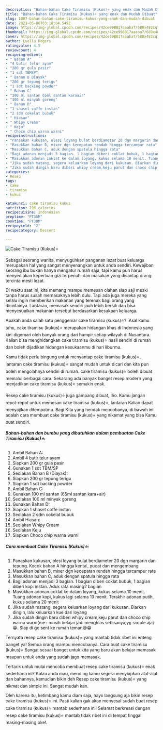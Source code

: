 ```yaml
---
description: "Bahan-bahan Cake Tiramisu (Kukus)⭐ yang enak dan Mudah Dibuat"
title: "Bahan-bahan Cake Tiramisu (Kukus)⭐ yang enak dan Mudah Dibuat"
slug: 1087-bahan-bahan-cake-tiramisu-kukus-yang-enak-dan-mudah-dibuat
date: 2021-05-06T03:18:04.549Z
image: https://img-global.cpcdn.com/recipes/42ce998817aaaba7/680x482cq70/cake-tiramisu-kukus⭐-foto-resep-utama.jpg
thumbnail: https://img-global.cpcdn.com/recipes/42ce998817aaaba7/680x482cq70/cake-tiramisu-kukus⭐-foto-resep-utama.jpg
cover: https://img-global.cpcdn.com/recipes/42ce998817aaaba7/680x482cq70/cake-tiramisu-kukus⭐-foto-resep-utama.jpg
author: Luella Rogers
ratingvalue: 4.5
reviewcount: 4
recipeingredient:
- " Bahan A"
- "4 butir telur ayam"
- "200 gr gula pasir"
- "1 sdt TBMSP"
- " Bahan B Diayak"
- "200 gr tepung terigu"
- "1 sdt backing powder"
- " Bahan C"
- "100 ml santan 65ml santan karaair"
- "100 ml minyak goreng"
- " Bahan D"
- "1 shaset coffe instan"
- "2 sdm cokelat bubuk"
- " Hiasan"
- " Whipy Cream"
- " Keju"
- " Choco chip warna warni"
recipeinstructions:
- "Panaskan kukusan, olesi loyang bulat berdiameter 20 dgn margarin dan tepung. Kocok bahan A hingga kental, pucat dan mengembang"
- "Masukkan bahan B, mixer dgn kecepatan rendah hingga tercampur rata"
- "Masukkan bahan C, aduk dengan spatula hingga rata"
- "Bagi adonan menjadi 3 bagian. 1 bagian diberi coklat bubuk, 1 bagian diberi kopi instan. Aduk rata masing2 bagian"
- "Masukkan adonan coklat ke dalam loyang, kukus selama 10 menit. Tuang adonan kopi, kukus lagi selama 10 menit. Terakhir adonan putih, kukus selama 20 menit"
- "Jika sudah matang, segera keluarkan loyang dari kukusan. Biarkan dingin, lalu keluarkan kue dari loyang"
- "Jika sudah dingin baru diberi whipy cream,keju parut dan choco chip warna warni(me : masih belajar jadi menghias sebisanya,yg simple aja)😁. Siap di go sent ke rumah teman😆😁"
categories:
- Resep
tags:
- cake
- tiramisu
- kukus

katakunci: cake tiramisu kukus 
nutrition: 296 calories
recipecuisine: Indonesian
preptime: "PT35M"
cooktime: "PT38M"
recipeyield: "2"
recipecategory: Dessert

---
```



![Cake Tiramisu (Kukus)⭐](https://img-global.cpcdn.com/recipes/42ce998817aaaba7/680x482cq70/cake-tiramisu-kukus⭐-foto-resep-utama.jpg)

Sebagai seorang wanita, menyuguhkan panganan lezat buat keluarga merupakan hal yang sangat menyenangkan untuk anda sendiri. Kewajiban seorang ibu bukan hanya mengatur rumah saja, tapi kamu pun harus menyediakan keperluan gizi terpenuhi dan masakan yang disantap orang tercinta mesti lezat.

Di waktu  saat ini, kita memang mampu memesan olahan siap saji meski tanpa harus susah memasaknya lebih dulu. Tapi ada juga mereka yang selalu ingin memberikan makanan yang terenak bagi orang yang dicintainya. Lantaran, memasak sendiri jauh lebih bersih dan bisa menyesuaikan makanan tersebut berdasarkan kesukaan keluarga. 



Apakah anda salah satu penggemar cake tiramisu (kukus)⭐?. Asal kamu tahu, cake tiramisu (kukus)⭐ merupakan hidangan khas di Indonesia yang kini digemari oleh banyak orang dari hampir setiap wilayah di Nusantara. Kalian bisa menghidangkan cake tiramisu (kukus)⭐ hasil sendiri di rumah dan boleh dijadikan hidangan kesukaanmu di hari liburmu.

Kamu tidak perlu bingung untuk menyantap cake tiramisu (kukus)⭐, lantaran cake tiramisu (kukus)⭐ sangat mudah untuk dicari dan kita pun boleh mengolahnya sendiri di rumah. cake tiramisu (kukus)⭐ boleh dibuat memalui berbagai cara. Sekarang ada banyak banget resep modern yang menjadikan cake tiramisu (kukus)⭐ semakin enak.

Resep cake tiramisu (kukus)⭐ juga gampang dibuat, lho. Kamu jangan repot-repot untuk memesan cake tiramisu (kukus)⭐, lantaran Kalian dapat menyajikan ditempatmu. Bagi Kita yang hendak mencobanya, di bawah ini adalah cara membuat cake tiramisu (kukus)⭐ yang nikamat yang bisa Kamu buat sendiri.

<!--inarticleads1-->

##### Bahan-bahan dan bumbu yang dibutuhkan dalam pembuatan Cake Tiramisu (Kukus)⭐:

1. Ambil  Bahan A:
1. Ambil 4 butir telur ayam
1. Siapkan 200 gr gula pasir
1. Gunakan 1 sdt TBM/SP
1. Sediakan  Bahan B (Diayak):
1. Siapkan 200 gr tepung terigu
1. Siapkan 1 sdt backing powder
1. Ambil  Bahan C:
1. Gunakan 100 ml santan (65ml santan kara+air)
1. Sediakan 100 ml minyak goreng
1. Gunakan  Bahan D:
1. Siapkan 1 shaset coffe instan
1. Sediakan 2 sdm cokelat bubuk
1. Ambil  Hiasan:
1. Sediakan  Whipy Cream
1. Sediakan  Keju
1. Siapkan  Choco chip warna warni




<!--inarticleads2-->

##### Cara membuat Cake Tiramisu (Kukus)⭐:

1. Panaskan kukusan, olesi loyang bulat berdiameter 20 dgn margarin dan tepung. Kocok bahan A hingga kental, pucat dan mengembang
1. Masukkan bahan B, mixer dgn kecepatan rendah hingga tercampur rata
1. Masukkan bahan C, aduk dengan spatula hingga rata
1. Bagi adonan menjadi 3 bagian. 1 bagian diberi coklat bubuk, 1 bagian diberi kopi instan. Aduk rata masing2 bagian
1. Masukkan adonan coklat ke dalam loyang, kukus selama 10 menit. Tuang adonan kopi, kukus lagi selama 10 menit. Terakhir adonan putih, kukus selama 20 menit
1. Jika sudah matang, segera keluarkan loyang dari kukusan. Biarkan dingin, lalu keluarkan kue dari loyang
1. Jika sudah dingin baru diberi whipy cream,keju parut dan choco chip warna warni(me : masih belajar jadi menghias sebisanya,yg simple aja)😁. Siap di go sent ke rumah teman😆😁




Ternyata resep cake tiramisu (kukus)⭐ yang mantab tidak ribet ini enteng banget ya! Semua orang mampu mencobanya. Cara buat cake tiramisu (kukus)⭐ Sangat sesuai banget untuk kita yang baru akan belajar memasak maupun untuk anda yang sudah jago memasak.

Tertarik untuk mulai mencoba membuat resep cake tiramisu (kukus)⭐ enak sederhana ini? Kalau anda mau, mending kamu segera menyiapkan alat-alat dan bahannya, kemudian bikin deh Resep cake tiramisu (kukus)⭐ yang nikmat dan simple ini. Sangat mudah kan. 

Oleh karena itu, ketimbang kamu diam saja, hayo langsung aja bikin resep cake tiramisu (kukus)⭐ ini. Pasti kalian gak akan menyesal sudah buat resep cake tiramisu (kukus)⭐ mantab sederhana ini! Selamat berkreasi dengan resep cake tiramisu (kukus)⭐ mantab tidak ribet ini di tempat tinggal masing-masing,oke!.

